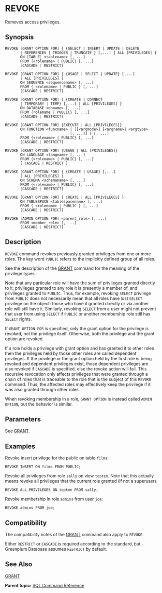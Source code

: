 # REVOKE 

Removes access privileges.

## Synopsis 

``` {#sql_command_synopsis}
REVOKE [GRANT OPTION FOR] { {SELECT | INSERT | UPDATE | DELETE 
       | REFERENCES | TRIGGER | TRUNCATE } [,...] | ALL [PRIVILEGES] }
       ON [TABLE] <tablename> [, ...]
       FROM {<rolename> | PUBLIC} [, ...]
       [CASCADE | RESTRICT]

REVOKE [GRANT OPTION FOR] { {USAGE | SELECT | UPDATE} [,...] 
       | ALL [PRIVILEGES] }
       ON SEQUENCE <sequencename> [, ...]
       FROM { <rolename> | PUBLIC } [, ...]
       [CASCADE | RESTRICT]

REVOKE [GRANT OPTION FOR] { {CREATE | CONNECT 
       | TEMPORARY | TEMP} [,...] | ALL [PRIVILEGES] }
       ON DATABASE <dbname> [, ...]
       FROM {rolename | PUBLIC} [, ...]
       [CASCADE | RESTRICT]

REVOKE [GRANT OPTION FOR] {EXECUTE | ALL [PRIVILEGES]}
       ON FUNCTION <funcname> ( [[<argmode>] [<argname>] <argtype>
                              [, ...]] ) [, ...]
       FROM {<rolename> | PUBLIC} [, ...]
       [CASCADE | RESTRICT]

REVOKE [GRANT OPTION FOR] {USAGE | ALL [PRIVILEGES]}
       ON LANGUAGE <langname> [, ...]
       FROM {<rolename> | PUBLIC} [, ...]
       [ CASCADE | RESTRICT ]

REVOKE [GRANT OPTION FOR] { {CREATE | USAGE} [,...] 
       | ALL [PRIVILEGES] }
       ON SCHEMA <schemaname> [, ...]
       FROM {<rolename> | PUBLIC} [, ...]
       [CASCADE | RESTRICT]

REVOKE [GRANT OPTION FOR] { CREATE | ALL [PRIVILEGES] }
       ON TABLESPACE <tablespacename> [, ...]
       FROM { <rolename> | PUBLIC } [, ...]
       [CASCADE | RESTRICT]

REVOKE [ADMIN OPTION FOR] <parent_role> [, ...] 
       FROM <member_role> [, ...]
       [CASCADE | RESTRICT]
```

## Description 

`REVOKE` command revokes previously granted privileges from one or more roles. The key word `PUBLIC` refers to the implicitly defined group of all roles.

See the description of the [GRANT](GRANT.html) command for the meaning of the privilege types.

Note that any particular role will have the sum of privileges granted directly to it, privileges granted to any role it is presently a member of, and privileges granted to `PUBLIC`. Thus, for example, revoking `SELECT` privilege from `PUBLIC` does not necessarily mean that all roles have lost `SELECT` privilege on the object: those who have it granted directly or via another role will still have it. Similarly, revoking `SELECT` from a user might not prevent that user from using `SELECT` if `PUBLIC` or another membership role still has `SELECT` rights.

If `GRANT OPTION FOR` is specified, only the grant option for the privilege is revoked, not the privilege itself. Otherwise, both the privilege and the grant option are revoked.

If a role holds a privilege with grant option and has granted it to other roles then the privileges held by those other roles are called dependent privileges. If the privilege or the grant option held by the first role is being revoked and dependent privileges exist, those dependent privileges are also revoked if `CASCADE` is specified, else the revoke action will fail. This recursive revocation only affects privileges that were granted through a chain of roles that is traceable to the role that is the subject of this `REVOKE` command. Thus, the affected roles may effectively keep the privilege if it was also granted through other roles.

When revoking membership in a role, `GRANT OPTION` is instead called `ADMIN OPTION`, but the behavior is similar.

## Parameters 

See [GRANT](GRANT.html).

## Examples 

Revoke insert privilege for the public on table `films`:

```
REVOKE INSERT ON films FROM PUBLIC;
```

Revoke all privileges from role `sally` on view `topten`. Note that this actually means revoke all privileges that the current role granted \(if not a superuser\).

```
REVOKE ALL PRIVILEGES ON topten FROM sally;
```

Revoke membership in role `admins` from user `joe`:

```
REVOKE admins FROM joe;
```

## Compatibility 

The compatibility notes of the [GRANT](GRANT.html) command also apply to `REVOKE`.

Either `RESTRICT` or `CASCADE` is required according to the standard, but Greenplum Database assumes `RESTRICT` by default.

## See Also 

[GRANT](GRANT.html)

**Parent topic:** [SQL Command Reference](../sql_commands/sql_ref.html)

